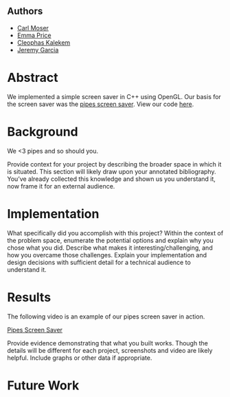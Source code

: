 ## Authors
* [Carl Moser](https://github.com/cmoser96)
* [Emma Price](https://github.com/ejprice54321)
* [Cleophas Kalekem](https://github.com/kalekem)
* [Jeremy Garcia](https://github.com/jag-123)

# Abstract
We implemented a simple screen saver in C++ using OpenGL. Our basis for the screen saver was the [pipes screen saver](https://www.youtube.com/watch?v=Uzx9ArZ7MUU).  View our code [here](https://github.com/jag-123/SoftSysAmusedAnemone).

# Background
We <3 pipes and so should you.

Provide context for your project by describing the broader space in which it is situated. This section will likely draw upon your annotated bibliography. You’ve already collected this knowledge and shown us you understand it, now frame it for an external audience.

# Implementation

What specifically did you accomplish with this project? Within the context of the problem space, enumerate the potential options and explain why you chose what you did. Describe what makes it interesting/challenging, and how you overcame those challenges. Explain your implementation and design decisions with sufficient detail for a technical audience to understand it.

# Results
The following video is an example of our pipes screen saver in action.

[Pipes Screen Saver](https://github.com/jag-123/SoftSysAmusedAnemone/)

Provide evidence demonstrating that what you built works. Though the details will be different for each project, screenshots and video are likely helpful. Include graphs or other data if appropriate.

# Future Work
